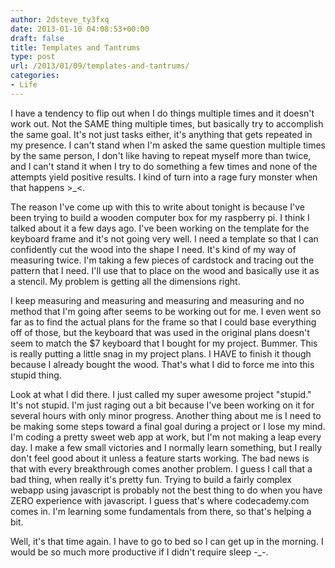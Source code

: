 ```yaml
---
author: 2dsteve_ty3fxq
date: 2013-01-10 04:08:53+00:00
draft: false
title: Templates and Tantrums
type: post
url: /2013/01/09/templates-and-tantrums/
categories:
- Life
---
```


I have a tendency to flip out when I do things multiple times and it doesn't work out. Not the SAME thing multiple times, but basically try to accomplish the same goal. It's not just tasks either, it's anything that gets repeated in my presence. I can't stand when I'm asked the same question multiple times by the same person, I don't like having to repeat myself more than twice, and I can't stand it when I try to do something a few times and none of the attempts yield positive results. I kind of turn into a rage fury monster when that happens >_<.<!-- more -->

The reason I've come up with this to write about tonight is because I've been trying to build a wooden computer box for my raspberry pi. I think I talked about it a few days ago. I've been working on the template for the keyboard frame and it's not going very well. I need a template so that I can confidently cut the wood into the shape I need. It's kind of my way of measuring twice. I'm taking a few pieces of cardstock and tracing out the pattern that I need. I'll use that to place on the wood and basically use it as a stencil. My problem is getting all the dimensions right.

I keep measuring and measuring and measuring and measuring and no method that I'm going after seems to be working out for me. I even went so far as to find the actual plans for the frame so that I could base everything off of those, but the keyboard that was used in the original plans doesn't seem to match the $7 keyboard that I bought for my project. Bummer. This is really putting a little snag in my project plans. I HAVE to finish it though because I already bought the wood. That's what I did to force me into this stupid thing.

Look at what I did there. I just called my super awesome project "stupid." It's not stupid. I'm just raging out a bit because I've been working on it for several hours with only minor progress. Another thing about me is I need to be making some steps toward a final goal during a project or I lose my mind. I'm coding a pretty sweet web app at work, but I'm not making a leap every day. I make a few small victories and I normally learn something, but I really don't feel good about it unless a feature starts working. The bad news is that with every breakthrough comes another problem. I guess I call that a bad thing, when really it's pretty fun. Trying to build a fairly complex webapp using javascript is probably not the best thing to do when you have ZERO experience with javascript. I guess that's where codecademy.com comes in. I'm learning some fundamentals from there, so that's helping a bit.

Well, it's that time again. I have to go to bed so I can get up in the morning. I would be so much more productive if I didn't require sleep -_-.
